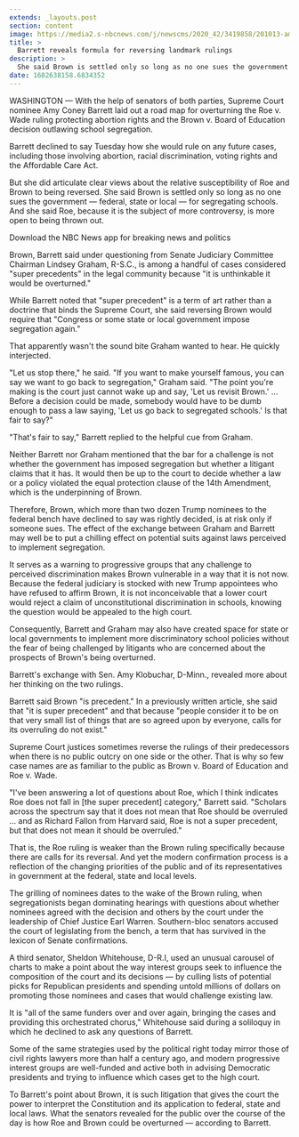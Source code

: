 ```yaml
--- 
extends: _layouts.post 
section: content 
image: https://media2.s-nbcnews.com/j/newscms/2020_42/3419858/201013-amy-coney-barrett-se-332p_9ba5234a81f8aad7da42e47de4b6ea63.nbcnews-fp-1200-630.jpg 
title: > 
  Barrett reveals formula for reversing landmark rulings 
description: > 
  She said Brown is settled only so long as no one sues the government — federal, state or local — for segregating schools."That's fair to say," Barrett replied to the helpful cue from Graham.Barrett said Brown "is precedent.""I've been answering a lot of questions about Roe, which I think indicates Roe does not fall in [the super precedent] category," Barrett said.What the senators revealed for the public over the course of the day is how Roe and Brown could be overturned — according to Barrett. 
date: 1602638158.6834352 
--- 
```

WASHINGTON — With the help of senators of both parties, Supreme Court nominee Amy Coney Barrett laid out a road map for overturning the Roe v. Wade ruling protecting abortion rights and the Brown v. Board of Education decision outlawing school segregation.

Barrett declined to say Tuesday how she would rule on any future cases, including those involving abortion, racial discrimination, voting rights and the Affordable Care Act.

But she did articulate clear views about the relative susceptibility of Roe and Brown to being reversed. She said Brown is settled only so long as no one sues the government — federal, state or local — for segregating schools. And she said Roe, because it is the subject of more controversy, is more open to being thrown out.

Download the NBC News app for breaking news and politics

Brown, Barrett said under questioning from Senate Judiciary Committee Chairman Lindsey Graham, R-S.C., is among a handful of cases considered "super precedents" in the legal community because "it is unthinkable it would be overturned."

While Barrett noted that "super precedent" is a term of art rather than a doctrine that binds the Supreme Court, she said reversing Brown would require that "Congress or some state or local government impose segregation again."

That apparently wasn't the sound bite Graham wanted to hear. He quickly interjected.

"Let us stop there," he said. "If you want to make yourself famous, you can say we want to go back to segregation," Graham said. "The point you're making is the court just cannot wake up and say, 'Let us revisit Brown.' ... Before a decision could be made, somebody would have to be dumb enough to pass a law saying, 'Let us go back to segregated schools.' Is that fair to say?"

"That's fair to say," Barrett replied to the helpful cue from Graham.

Neither Barrett nor Graham mentioned that the bar for a challenge is not whether the government has imposed segregation but whether a litigant claims that it has. It would then be up to the court to decide whether a law or a policy violated the equal protection clause of the 14th Amendment, which is the underpinning of Brown.

Therefore, Brown, which more than two dozen Trump nominees to the federal bench have declined to say was rightly decided, is at risk only if someone sues. The effect of the exchange between Graham and Barrett may well be to put a chilling effect on potential suits against laws perceived to implement segregation.

It serves as a warning to progressive groups that any challenge to perceived discrimination makes Brown vulnerable in a way that it is not now. Because the federal judiciary is stocked with new Trump appointees who have refused to affirm Brown, it is not inconceivable that a lower court would reject a claim of unconstitutional discrimination in schools, knowing the question would be appealed to the high court.

Consequently, Barrett and Graham may also have created space for state or local governments to implement more discriminatory school policies without the fear of being challenged by litigants who are concerned about the prospects of Brown's being overturned.

Barrett's exchange with Sen. Amy Klobuchar, D-Minn., revealed more about her thinking on the two rulings.

Barrett said Brown "is precedent." In a previously written article, she said that "it is super precedent" and that because "people consider it to be on that very small list of things that are so agreed upon by everyone, calls for its overruling do not exist."

Supreme Court justices sometimes reverse the rulings of their predecessors when there is no public outcry on one side or the other. That is why so few case names are as familiar to the public as Brown v. Board of Education and Roe v. Wade.

"I've been answering a lot of questions about Roe, which I think indicates Roe does not fall in [the super precedent] category," Barrett said. "Scholars across the spectrum say that it does not mean that Roe should be overruled ... and as Richard Fallon from Harvard said, Roe is not a super precedent, but that does not mean it should be overruled."

That is, the Roe ruling is weaker than the Brown ruling specifically because there are calls for its reversal. And yet the modern confirmation process is a reflection of the changing priorities of the public and of its representatives in government at the federal, state and local levels.

The grilling of nominees dates to the wake of the Brown ruling, when segregationists began dominating hearings with questions about whether nominees agreed with the decision and others by the court under the leadership of Chief Justice Earl Warren. Southern-bloc senators accused the court of legislating from the bench, a term that has survived in the lexicon of Senate confirmations.

A third senator, Sheldon Whitehouse, D-R.I, used an unusual carousel of charts to make a point about the way interest groups seek to influence the composition of the court and its decisions — by culling lists of potential picks for Republican presidents and spending untold millions of dollars on promoting those nominees and cases that would challenge existing law.

It is "all of the same funders over and over again, bringing the cases and providing this orchestrated chorus," Whitehouse said during a soliloquy in which he declined to ask any questions of Barrett.

Some of the same strategies used by the political right today mirror those of civil rights lawyers more than half a century ago, and modern progressive interest groups are well-funded and active both in advising Democratic presidents and trying to influence which cases get to the high court.

To Barrett's point about Brown, it is such litigation that gives the court the power to interpret the Constitution and its application to federal, state and local laws. What the senators revealed for the public over the course of the day is how Roe and Brown could be overturned — according to Barrett.